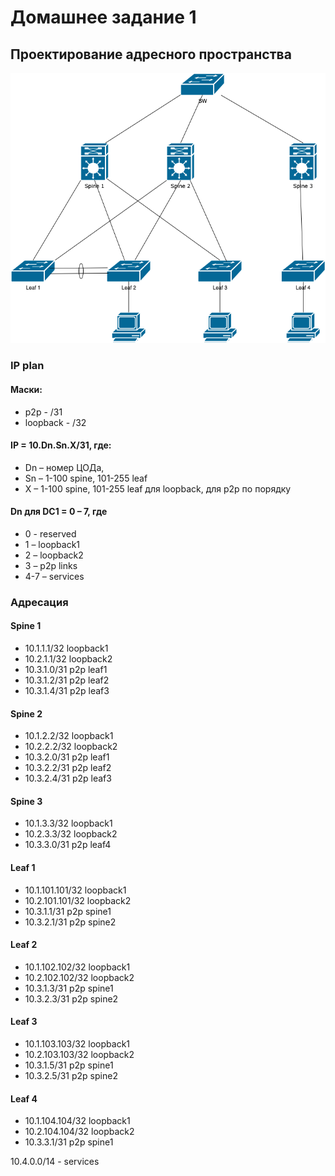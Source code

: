 # Домашнее задание 1
## Проектирование адресного пространства
![Схема сети](hw1.drawio.png "Схема сети")
### IP plan
#### Маски:
* p2p - /31
* loopback - /32
#### IP = 10.Dn.Sn.X/31, где:
* Dn – номер ЦОДа,
* Sn – 1-100 spine, 101-255 leaf
* X – 1-100 spine, 101-255 leaf для loopback, для p2p по порядку
#### Dn для DC1 = 0 – 7, где 
* 0 - reserved
* 1 – loopback1
* 2 – loopback2
* 3 – p2p links
* 4-7 – services
### Адресация
#### Spine 1
* 10.1.1.1/32 loopback1
* 10.2.1.1/32 loopback2
* 10.3.1.0/31 p2p leaf1
* 10.3.1.2/31 p2p leaf2
* 10.3.1.4/31 p2p leaf3
#### Spine 2
* 10.1.2.2/32 loopback1
* 10.2.2.2/32 loopback2
* 10.3.2.0/31 p2p leaf1
* 10.3.2.2/31 p2p leaf2
* 10.3.2.4/31 p2p leaf3
#### Spine 3
* 10.1.3.3/32 loopback1
* 10.2.3.3/32 loopback2
* 10.3.3.0/31 p2p leaf4
#### Leaf 1
* 10.1.101.101/32 loopback1
* 10.2.101.101/32 loopback2
* 10.3.1.1/31 p2p spine1
* 10.3.2.1/31 p2p spine2
#### Leaf 2
* 10.1.102.102/32 loopback1
* 10.2.102.102/32 loopback2
* 10.3.1.3/31 p2p spine1
* 10.3.2.3/31 p2p spine2
#### Leaf 3
* 10.1.103.103/32 loopback1
* 10.2.103.103/32 loopback2
* 10.3.1.5/31 p2p spine1
* 10.3.2.5/31 p2p spine2
#### Leaf 4
* 10.1.104.104/32 loopback1
* 10.2.104.104/32 loopback2
* 10.3.3.1/31 p2p spine1

10.4.0.0/14 - services
